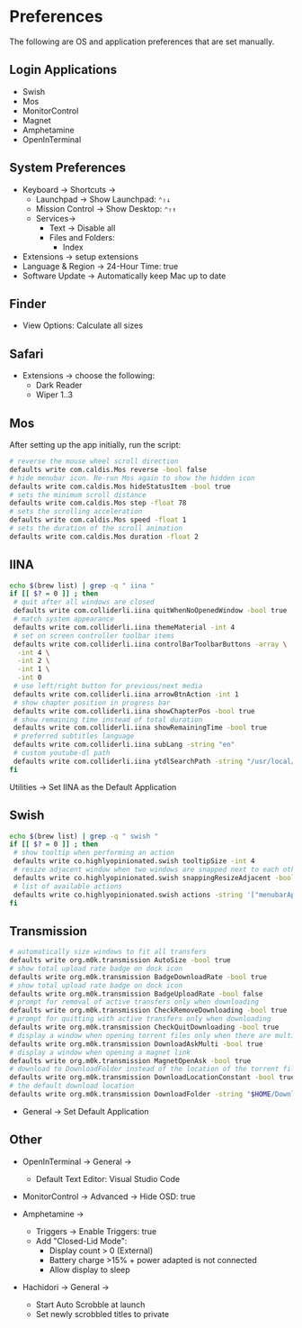 # Preferences

The following are OS and application preferences that are set manually.

## Login Applications

- Swish
- Mos
- MonitorControl
- Magnet
- Amphetamine
- OpenInTerminal

## System Preferences

- Keyboard -> Shortcuts ->
  - Launchpad -> Show Launchpad: `⌃⇧↓`
  - Mission Control -> Show Desktop: `⌃⇧↑`
  - Services->
    - Text -> Disable all
    - Files and Folders:
      - Index
- Extensions -> setup extensions
- Language & Region -> 24-Hour Time: true
- Software Update -> Automatically keep Mac up to date

## Finder

- View Options: Calculate all sizes

## Safari

- Extensions -> choose the following:
  - Dark Reader
  - Wiper 1..3

## Mos

After setting up the app initially, run the script:

```sh
# reverse the mouse wheel scroll direction
defaults write com.caldis.Mos reverse -bool false
# hide menubar icon. Re-run Mos again to show the hidden icon
defaults write com.caldis.Mos hideStatusItem -bool true
# sets the minimum scroll distance
defaults write com.caldis.Mos step -float 78
# sets the scrolling acceleration
defaults write com.caldis.Mos speed -float 1
# sets the duration of the scroll animation
defaults write com.caldis.Mos duration -float 2
```

## IINA

```sh
echo $(brew list) | grep -q " iina "
if [[ $? = 0 ]] ; then
 # quit after all windows are closed
 defaults write com.colliderli.iina quitWhenNoOpenedWindow -bool true
 # match system appearance
 defaults write com.colliderli.iina themeMaterial -int 4
 # set on screen controller toolbar items
 defaults write com.colliderli.iina controlBarToolbarButtons -array \
  -int 4 \
  -int 2 \
  -int 1 \
  -int 0
 # use left/right button for previous/next media
 defaults write com.colliderli.iina arrowBtnAction -int 1
 # show chapter position in progress bar
 defaults write com.colliderli.iina showChapterPos -bool true
 # show remaining time instead of total duration
 defaults write com.colliderli.iina showRemainingTime -bool true
 # preferred subtitles language
 defaults write com.colliderli.iina subLang -string "en"
 # custom youtube-dl path
 defaults write com.colliderli.iina ytdlSearchPath -string "/usr/local/bin"
fi
```

Utilities -> Set IINA as the Default Application

## Swish

```sh
echo $(brew list) | grep -q " swish "
if [[ $? = 0 ]] ; then
 # show tooltip when performing an action
 defaults write co.highlyopinionated.swish tooltipSize -int 4
 # resize adjacent window when two windows are snapped next to each other
 defaults write co.highlyopinionated.swish snappingResizeAdjacent -bool false
 # list of available actions
 defaults write co.highlyopinionated.swish actions -string '["menubarAppSwitcher","snapMax","spacesMove","snapCenter","snapQuarters","appNewTab","appQuit","snapHalves"]'
fi
```

## Transmission

```sh
# automatically size windows to fit all transfers
defaults write org.m0k.transmission AutoSize -bool true
# show total upload rate badge on dock icon
defaults write org.m0k.transmission BadgeDownloadRate -bool true
# show total upload rate badge on dock icon
defaults write org.m0k.transmission BadgeUploadRate -bool false
# prompt for removal of active transfers only when downloading
defaults write org.m0k.transmission CheckRemoveDownloading -bool true
# prompt for quitting with active transfers only when downloading
defaults write org.m0k.transmission CheckQuitDownloading -bool true
# display a window when opening torrent files only when there are multiple files
defaults write org.m0k.transmission DownloadAskMulti -bool true
# display a window when opening a magnet link
defaults write org.m0k.transmission MagnetOpenAsk -bool true
# download to DownloadFolder instead of the location of the torrent file
defaults write org.m0k.transmission DownloadLocationConstant -bool true
# the default download location
defaults write org.m0k.transmission DownloadFolder -string "$HOME/Downloads"
```

- General -> Set Default Application

## Other

- OpenInTerminal -> General ->
  - Default Text Editor: Visual Studio Code

- MonitorControl -> Advanced -> Hide OSD: true

- Amphetamine ->
  - Triggers -> Enable Triggers: true
  - Add "Closed-Lid Mode":
    - Display count > 0 (External)
    - Battery charge >15% + power adapted is not connected
    - Allow display to sleep

- Hachidori -> General ->
  - Start Auto Scrobble at launch
  - Set newly scrobbled titles to private
